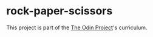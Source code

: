# rock-paper-scissors
This project is part of the <a href="https://www.theodinproject.com/lessons/foundations-rock-paper-scissors">The Odin Project</a>'s curriculum.
